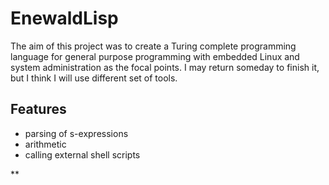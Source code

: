 # EnewaldLisp

The aim of this project was to create a Turing complete programming language for general purpose programming with embedded Linux and system administration as the focal points. I may return someday to finish it, but I think I will use different set of tools.

## Features

- parsing of s-expressions
- arithmetic
- calling external shell scripts


** 
